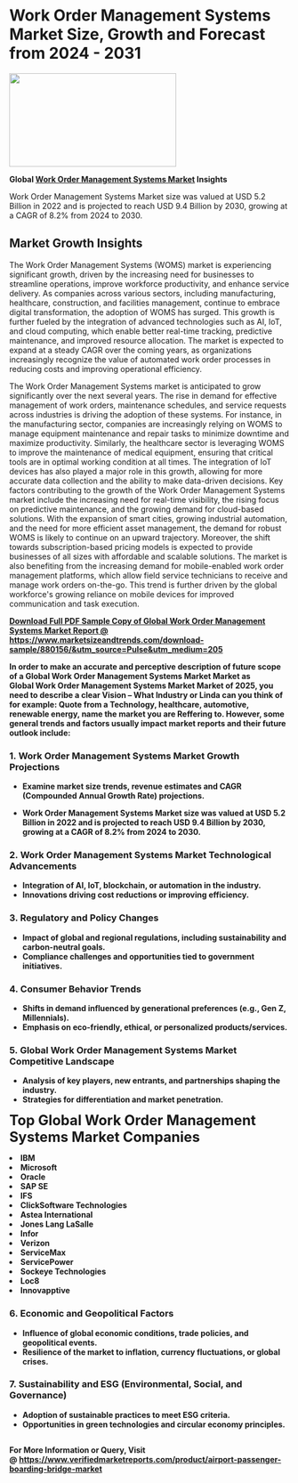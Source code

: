 <H1>Work Order Management Systems Market Size, Growth and Forecast from 2024 - 2031</H1><img class="aligncenter size-medium wp-image-584254" src="https://thirdeyenews.in/wp-content/uploads/2024/09/Global-Market-Research-300x168.jpeg" alt="" width="300" height="168" /><p><strong>Global&nbsp;<a href="https://www.marketsizeandtrends.com/download-sample/880156/&amp;utm_source=Pulse&amp;utm_medium=205">Work Order Management Systems Market</a> Insights</strong></p><p>Work Order Management Systems Market size was valued at USD 5.2 Billion in 2022 and is projected to reach USD 9.4 Billion by 2030, growing at a CAGR of 8.2% from 2024 to 2030.</p><p><h2>Market Growth Insights</h2> <p>The Work Order Management Systems (WOMS) market is experiencing significant growth, driven by the increasing need for businesses to streamline operations, improve workforce productivity, and enhance service delivery. As companies across various sectors, including manufacturing, healthcare, construction, and facilities management, continue to embrace digital transformation, the adoption of WOMS has surged. This growth is further fueled by the integration of advanced technologies such as AI, IoT, and cloud computing, which enable better real-time tracking, predictive maintenance, and improved resource allocation. The market is expected to expand at a steady CAGR over the coming years, as organizations increasingly recognize the value of automated work order processes in reducing costs and improving operational efficiency.</p> <p><strong><a href="#"></a></strong></p> <p>The Work Order Management Systems market is anticipated to grow significantly over the next several years. The rise in demand for effective management of work orders, maintenance schedules, and service requests across industries is driving the adoption of these systems. For instance, in the manufacturing sector, companies are increasingly relying on WOMS to manage equipment maintenance and repair tasks to minimize downtime and maximize productivity. Similarly, the healthcare sector is leveraging WOMS to improve the maintenance of medical equipment, ensuring that critical tools are in optimal working condition at all times. The integration of IoT devices has also played a major role in this growth, allowing for more accurate data collection and the ability to make data-driven decisions. Key factors contributing to the growth of the Work Order Management Systems market include the increasing need for real-time visibility, the rising focus on predictive maintenance, and the growing demand for cloud-based solutions. With the expansion of smart cities, growing industrial automation, and the need for more efficient asset management, the demand for robust WOMS is likely to continue on an upward trajectory. Moreover, the shift towards subscription-based pricing models is expected to provide businesses of all sizes with affordable and scalable solutions. The market is also benefiting from the increasing demand for mobile-enabled work order management platforms, which allow field service technicians to receive and manage work orders on-the-go. This trend is further driven by the global workforce's growing reliance on mobile devices for improved communication and task execution. <p><strong><a href="#"></p><p><span class=""><strong>Download Full PDF Sample Copy of Global Work Order Management Systems Market Report</strong> @ <a href="https://www.marketsizeandtrends.com/download-sample/880156/&amp;utm_source=Pulse&amp;utm_medium=205" target="_blank">https://www.marketsizeandtrends.com/download-sample/880156/&amp;utm_source=Pulse&amp;utm_medium=205</a></span></p><p>In order to make an accurate and perceptive description of future scope of a Global&nbsp;Work Order Management Systems Market Market as Global&nbsp;Work Order Management Systems Market Market of 2025, you need to describe a clear Vision &ndash; What Industry or Linda can you think of for example: Quote from a Technology, healthcare, automotive, renewable energy, name the market you are Reffering to. However, some general trends and factors usually impact market reports and their future outlook include:</p><h3>1.&nbsp;<strong>Work Order Management Systems Market Growth Projections</strong></h3><ul><li>Examine market size trends, revenue estimates and CAGR (Compounded Annual Growth Rate) projections.</li><li><p>Work Order Management Systems Market size was valued at USD 5.2 Billion in 2022 and is projected to reach USD 9.4 Billion by 2030, growing at a CAGR of 8.2% from 2024 to 2030.</p></li></ul><h3>2.&nbsp;<strong>Work Order Management Systems Market Technological Advancements</strong></h3><ul><li>Integration of AI, IoT, blockchain, or automation in the industry.</li><li>Innovations driving cost reductions or improving efficiency.</li></ul><h3>3.&nbsp;<strong>Regulatory and Policy Changes</strong></h3><ul><li>Impact of global and regional regulations, including sustainability and carbon-neutral goals.</li><li>Compliance challenges and opportunities tied to government initiatives.</li></ul><h3>4.&nbsp;<strong>Consumer Behavior Trends</strong></h3><ul><li>Shifts in demand influenced by generational preferences (e.g., Gen Z, Millennials).</li><li>Emphasis on eco-friendly, ethical, or personalized products/services.</li></ul><h3>5.&nbsp;<strong>Global Work Order Management Systems Market Competitive Landscape</strong></h3><ul><li>Analysis of key players, new entrants, and partnerships shaping the industry.</li><li>Strategies for differentiation and market penetration.</li></ul><p data-pm-slice="1 1 []"><span style="color: inherit; font-family: inherit; font-size: 25px;">Top Global Work Order Management Systems Market Companies</span></p><div class="" data-test-id=""><p><li>IBM</li><li> Microsoft</li><li> Oracle</li><li> SAP SE</li><li> IFS</li><li> ClickSoftware Technologies</li><li> Astea International</li><li> Jones Lang LaSalle</li><li> Infor</li><li> Verizon</li><li> ServiceMax</li><li> ServicePower</li><li> Sockeye Technologies</li><li> Loc8</li><li> Innovapptive</li></p></div><h3>6.&nbsp;<strong>Economic and Geopolitical Factors</strong></h3><ul><li>Influence of global economic conditions, trade policies, and geopolitical events.</li><li>Resilience of the market to inflation, currency fluctuations, or global crises.</li></ul><h3>7.&nbsp;<strong>Sustainability and ESG (Environmental, Social, and Governance)</strong></h3><ul><li>Adoption of sustainable practices to meet ESG criteria.</li><li>Opportunities in green technologies and circular economy principles.</li></ul><h2><strong style="font-size: 14px;">For More Information or Query, Visit @&nbsp;</strong><a style="background-color: #ffffff; font-size: 14px;" href="https://www.marketsizeandtrends.com/report/work-order-management-systems-market/" target="_blank">https://www.verifiedmarketreports.com/product/airport-passenger-boarding-bridge-market</a></h2>
